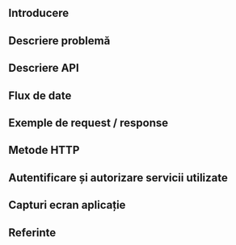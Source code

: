 ## Introducere

## Descriere problemă 

## Descriere API

## Flux de date

## Exemple de request / response

## Metode HTTP

## Autentificare și autorizare servicii utilizate

## Capturi ecran aplicație 

## Referinte

